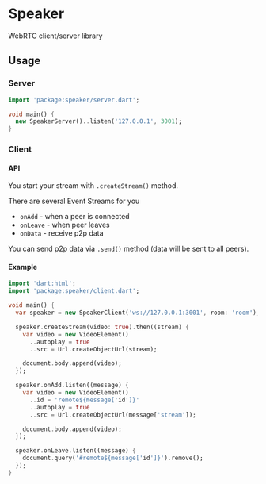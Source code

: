 # Speaker
WebRTC client/server library

## Usage

### Server

```dart
import 'package:speaker/server.dart';

void main() {
  new SpeakerServer()..listen('127.0.0.1', 3001);
}
```

### Client

#### API

You start your stream with `.createStream()` method. 

There are several Event Streams for you 

* `onAdd` - when a peer is connected
* `onLeave` - when peer leaves
* `onData` - receive p2p data

You can send p2p data via `.send()` method (data will be sent to all peers).

#### Example

```dart
import 'dart:html';
import 'package:speaker/client.dart';

void main() {
  var speaker = new SpeakerClient('ws://127.0.0.1:3001', room: 'room');

  speaker.createStream(video: true).then((stream) {
    var video = new VideoElement()
      ..autoplay = true
      ..src = Url.createObjectUrl(stream);

    document.body.append(video);
  });

  speaker.onAdd.listen((message) {
    var video = new VideoElement()
      ..id = 'remote${message['id']}'
      ..autoplay = true
      ..src = Url.createObjectUrl(message['stream']);

    document.body.append(video);
  });

  speaker.onLeave.listen((message) {
    document.query('#remote${message['id']}').remove();
  });
}
```